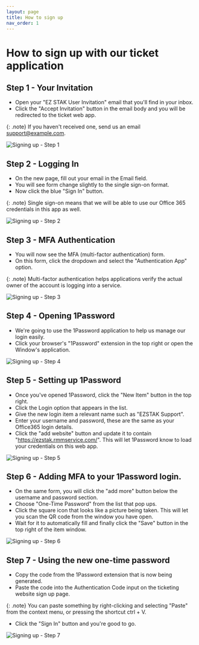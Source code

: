 ```yaml
---
layout: page
title: How to sign up
nav_order: 1
---
```


# How to sign up with our ticket application

## Step 1 - Your Invitation
- Open your "EZ STAK User Invitation" email that you'll find in your inbox.
- Click the "Accept Invitation" button in the email body and you will be redirected to the ticket web app. 

{: .note} 
If you haven't received one, send us an email <support@example.com>.

![Signing up - Step 1](/assets/images/ticketing-system/Signing%20up%20-%20Step%201.jpeg)

## Step 2 - Logging In
- On the new page, fill out your email in the Email field.
- You will see form change slightly to the single sign-on format.
- Now click the blue "Sign In" button.

{: .note}
Single sign-on means that we will be able to use our Office 365 credentials in this app as well.

![Signing up - Step 2](/assets/images/ticketing-system/Signing%20up%20-%20Step%202.jpeg)

## Step 3 - MFA Authentication
- You will now see the MFA (multi-factor authentication) form.
- On this form, click the dropdown and select the "Authentication App" option.

{: .note} 
Multi-factor authentication helps applications verify the actual owner of the account is logging into a service.

![Signing up - Step 3](/assets/images/ticketing-system/Signing%20up%20-%20Step%203.jpeg)

## Step 4 - Opening 1Password
- We're going to use the 1Password application to help us manage our login easily.
- Click your browser's "1Password" extension in the top right or open the Window's application.

![Signing up - Step 4](/assets/images/ticketing-system/Signing%20up%20-%20Step%204.jpeg)

## Step 5 - Setting up 1Password
- Once you've opened 1Password, click the "New Item" button in the top right.
- Click the Login option that appears in the list.
- Give the new login item a relevant name such as "EZSTAK Support".
- Enter your username and password, these are the same as your Office365 login details.
- Click the "add website" button and update it to contain "https://ezstak.rmmservice.com/". This will let 1Password know to load your credentials on this web app.

![Signing up - Step 5](/assets/images/ticketing-system/Signing%20up%20-%20Step%205.jpeg)

## Step 6 - Adding MFA to your 1Password login.

- On the same form, you will click the "add more" button below the username and password section.
- Choose "One-Time Password" from the list that pop ups.
- Click the square icon that looks like a picture being taken. This will let you scan the QR code from the window you have open.
- Wait for it to automatically fill and finally click the "Save" button in the top right of the item window.

![Signing up - Step 6](/assets/images/ticketing-system/Signing%20up%20-%20Step%206.jpeg)

## Step 7 - Using the new one-time password
- Copy the code from the 1Password extension that is now being generated.
- Paste the code into the Authentication Code input on the ticketing website sign up page.

{: .note} 
You can paste something by right-clicking and selecting "Paste" from the context menu, or pressing the shortcut ctrl + V. 

- Click the "Sign In" button and you're good to go.

![Signing up - Step 7](/assets/images/ticketing-system/Signing%20up%20-%20Step%207.jpeg)